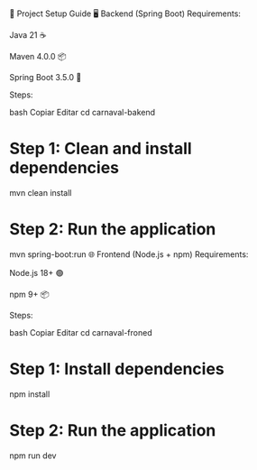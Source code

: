 🚀 Project Setup Guide
🖥️ Backend (Spring Boot)
Requirements:

Java 21 ☕

Maven 4.0.0 📦

Spring Boot 3.5.0 🌱

Steps:

bash
Copiar
Editar
cd carnaval-bakend
# Step 1: Clean and install dependencies
mvn clean install

# Step 2: Run the application
mvn spring-boot:run
🌐 Frontend (Node.js + npm)
Requirements:

Node.js 18+ 🟢

npm 9+ 📦

Steps:

bash
Copiar
Editar
cd carnaval-froned
# Step 1: Install dependencies
npm install

# Step 2: Run the application
npm run dev
